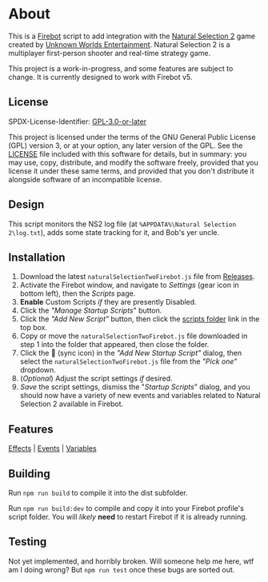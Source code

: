 # About
This is a [Firebot](https://firebot.app) script to add integration with the [Natural Selection 2](https://store.steampowered.com/app/4920/Natural_Selection_2/) game created by [Unknown Worlds Entertainment](https://store.steampowered.com/developer/unknown-worlds). Natural Selection 2 is a multiplayer first-person shooter and real-time strategy game.

This project is a work-in-progress, and some features are subject to change. It is currently designed to work with Firebot v5.

## License
SPDX-License-Identifier: [GPL-3.0-or-later](https://spdx.org/licenses/GPL-3.0-or-later.html)

This project is licensed under the terms of the GNU General Public License (GPL) version 3, or at your option, any later version of the GPL. See the [LICENSE](LICENSE) file included with this software for details, but in summary: you may use, copy, distribute, and modify the software freely, provided that you license it under these same terms, and provided that you don't distribute it alongside software of an incompatible license.

## Design
This script monitors the NS2 log file (at `%APPDATA%\Natural Selection 2\log.txt`), adds some state tracking for it, and Bob's yer uncle.

## Installation
1. Download the latest `naturalSelectionTwoFirebot.js` file from [Releases](https://github.com/phroggster/firebot-natural-selection-two/releases).
2. Activate the Firebot window, and navigate to *Settings* (gear icon in bottom left), then the *Scripts* page.
3. **Enable** Custom Scripts *if* they are presently Disabled.
4. Click the *"Manage* *Startup* *Scripts*" button.
5. Click the *"Add* *New* *Script"* button, then click the <ins>scripts folder</ins> link in the top box.
6. Copy or move the `naturalSelectionTwoFirebot.js` file downloaded in step 1 into the folder that appeared, then close the folder.
7. Click the 🔄 (sync icon) in the *"Add* *New* *Startup* *Script"* dialog, then select the `naturalSelectionTwoFirebot.js` file from the *"Pick* *one"* dropdown.
6. (*Optional*) Adjust the script settings *if* desired.
7. *Save* the script settings, dismiss the "*Startup* *Scripts*" dialog, and you should now have a variety of new events and variables related to Natural Selection 2 available in Firebot.

## Features
[Effects](https://github.com/phroggster/firebot-natural-selection-two/wiki/Effects) | [Events](https://github.com/phroggster/firebot-natural-selection-two/wiki/Events) | [Variables](https://github.com/phroggster/firebot-natural-selection-two/wiki/Variables)

## Building
Run `npm run build` to compile it into the dist subfolder.

Run `npm run build:dev` to compile and copy it into your Firebot profile's script folder. You will *likely* **need** to restart Firebot if it is already running.

## Testing
Not yet implemented, and horribly broken. Will someone help me here, wtf am I doing wrong? But `npm run test` once these bugs are sorted out.
